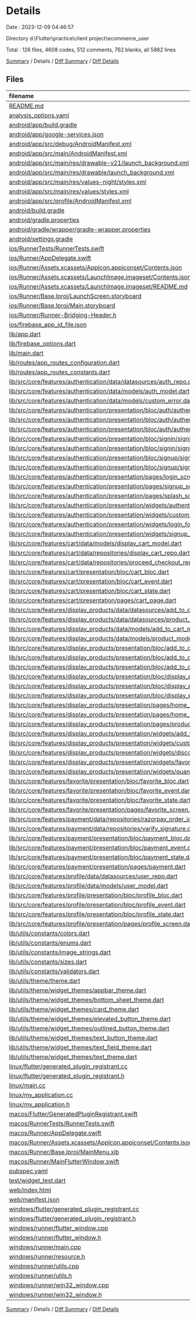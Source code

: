 # Details

Date : 2023-12-09 04:46:57

Directory d:\\Flutter\\practice\\client project\\ecommerce_user

Total : 126 files,  4608 codes, 512 comments, 762 blanks, all 5882 lines

[Summary](results.md) / Details / [Diff Summary](diff.md) / [Diff Details](diff-details.md)

## Files
| filename | language | code | comment | blank | total |
| :--- | :--- | ---: | ---: | ---: | ---: |
| [README.md](/README.md) | Markdown | 10 | 0 | 7 | 17 |
| [analysis_options.yaml](/analysis_options.yaml) | YAML | 3 | 22 | 4 | 29 |
| [android/app/build.gradle](/android/app/build.gradle) | Groovy | 53 | 5 | 12 | 70 |
| [android/app/google-services.json](/android/app/google-services.json) | JSON | 48 | 0 | 0 | 48 |
| [android/app/src/debug/AndroidManifest.xml](/android/app/src/debug/AndroidManifest.xml) | XML | 3 | 4 | 1 | 8 |
| [android/app/src/main/AndroidManifest.xml](/android/app/src/main/AndroidManifest.xml) | XML | 27 | 6 | 1 | 34 |
| [android/app/src/main/res/drawable-v21/launch_background.xml](/android/app/src/main/res/drawable-v21/launch_background.xml) | XML | 4 | 7 | 2 | 13 |
| [android/app/src/main/res/drawable/launch_background.xml](/android/app/src/main/res/drawable/launch_background.xml) | XML | 4 | 7 | 2 | 13 |
| [android/app/src/main/res/values-night/styles.xml](/android/app/src/main/res/values-night/styles.xml) | XML | 9 | 9 | 1 | 19 |
| [android/app/src/main/res/values/styles.xml](/android/app/src/main/res/values/styles.xml) | XML | 9 | 9 | 1 | 19 |
| [android/app/src/profile/AndroidManifest.xml](/android/app/src/profile/AndroidManifest.xml) | XML | 3 | 4 | 1 | 8 |
| [android/build.gradle](/android/build.gradle) | Groovy | 27 | 0 | 5 | 32 |
| [android/gradle.properties](/android/gradle.properties) | Properties | 3 | 0 | 1 | 4 |
| [android/gradle/wrapper/gradle-wrapper.properties](/android/gradle/wrapper/gradle-wrapper.properties) | Properties | 5 | 0 | 1 | 6 |
| [android/settings.gradle](/android/settings.gradle) | Groovy | 16 | 0 | 5 | 21 |
| [ios/RunnerTests/RunnerTests.swift](/ios/RunnerTests/RunnerTests.swift) | Swift | 7 | 2 | 4 | 13 |
| [ios/Runner/AppDelegate.swift](/ios/Runner/AppDelegate.swift) | Swift | 12 | 0 | 2 | 14 |
| [ios/Runner/Assets.xcassets/AppIcon.appiconset/Contents.json](/ios/Runner/Assets.xcassets/AppIcon.appiconset/Contents.json) | JSON | 122 | 0 | 1 | 123 |
| [ios/Runner/Assets.xcassets/LaunchImage.imageset/Contents.json](/ios/Runner/Assets.xcassets/LaunchImage.imageset/Contents.json) | JSON | 23 | 0 | 1 | 24 |
| [ios/Runner/Assets.xcassets/LaunchImage.imageset/README.md](/ios/Runner/Assets.xcassets/LaunchImage.imageset/README.md) | Markdown | 3 | 0 | 2 | 5 |
| [ios/Runner/Base.lproj/LaunchScreen.storyboard](/ios/Runner/Base.lproj/LaunchScreen.storyboard) | XML | 36 | 1 | 1 | 38 |
| [ios/Runner/Base.lproj/Main.storyboard](/ios/Runner/Base.lproj/Main.storyboard) | XML | 25 | 1 | 1 | 27 |
| [ios/Runner/Runner-Bridging-Header.h](/ios/Runner/Runner-Bridging-Header.h) | C++ | 1 | 0 | 1 | 2 |
| [ios/firebase_app_id_file.json](/ios/firebase_app_id_file.json) | JSON | 7 | 0 | 0 | 7 |
| [lib/app.dart](/lib/app.dart) | Dart | 65 | 1 | 4 | 70 |
| [lib/firebase_options.dart](/lib/firebase_options.dart) | Dart | 59 | 12 | 5 | 76 |
| [lib/main.dart](/lib/main.dart) | Dart | 11 | 0 | 2 | 13 |
| [lib/routes/app_routes_configuration.dart](/lib/routes/app_routes_configuration.dart) | Dart | 39 | 0 | 3 | 42 |
| [lib/routes/app_routes_constants.dart](/lib/routes/app_routes_constants.dart) | Dart | 6 | 0 | 1 | 7 |
| [lib/src/core/features/authentication/data/datasources/auth_repo.dart](/lib/src/core/features/authentication/data/datasources/auth_repo.dart) | Dart | 73 | 0 | 8 | 81 |
| [lib/src/core/features/authentication/data/models/auth_model.dart](/lib/src/core/features/authentication/data/models/auth_model.dart) | Dart | 47 | 38 | 12 | 97 |
| [lib/src/core/features/authentication/data/models/custom_error.dart](/lib/src/core/features/authentication/data/models/custom_error.dart) | Dart | 16 | 0 | 4 | 20 |
| [lib/src/core/features/authentication/presentation/bloc/auth/authentication_bloc.dart](/lib/src/core/features/authentication/presentation/bloc/auth/authentication_bloc.dart) | Dart | 41 | 0 | 6 | 47 |
| [lib/src/core/features/authentication/presentation/bloc/auth/authentication_event.dart](/lib/src/core/features/authentication/presentation/bloc/auth/authentication_event.dart) | Dart | 15 | 0 | 6 | 21 |
| [lib/src/core/features/authentication/presentation/bloc/auth/authentication_state.dart](/lib/src/core/features/authentication/presentation/bloc/auth/authentication_state.dart) | Dart | 30 | 1 | 7 | 38 |
| [lib/src/core/features/authentication/presentation/bloc/signin/signin_cubit.dart](/lib/src/core/features/authentication/presentation/bloc/signin/signin_cubit.dart) | Dart | 26 | 0 | 7 | 33 |
| [lib/src/core/features/authentication/presentation/bloc/signin/signin_state.dart](/lib/src/core/features/authentication/presentation/bloc/signin/signin_state.dart) | Dart | 35 | 0 | 7 | 42 |
| [lib/src/core/features/authentication/presentation/bloc/signup/signup_cubit.dart](/lib/src/core/features/authentication/presentation/bloc/signup/signup_cubit.dart) | Dart | 29 | 0 | 7 | 36 |
| [lib/src/core/features/authentication/presentation/bloc/signup/signup_state.dart](/lib/src/core/features/authentication/presentation/bloc/signup/signup_state.dart) | Dart | 35 | 0 | 7 | 42 |
| [lib/src/core/features/authentication/presentation/pages/login_screen.dart](/lib/src/core/features/authentication/presentation/pages/login_screen.dart) | Dart | 33 | 0 | 7 | 40 |
| [lib/src/core/features/authentication/presentation/pages/signup_screen.dart](/lib/src/core/features/authentication/presentation/pages/signup_screen.dart) | Dart | 48 | 0 | 7 | 55 |
| [lib/src/core/features/authentication/presentation/pages/splash_screen.dart](/lib/src/core/features/authentication/presentation/pages/splash_screen.dart) | Dart | 22 | 24 | 5 | 51 |
| [lib/src/core/features/authentication/presentation/widgets/authentication_background.dart](/lib/src/core/features/authentication/presentation/widgets/authentication_background.dart) | Dart | 40 | 0 | 4 | 44 |
| [lib/src/core/features/authentication/presentation/widgets/custom_formfields.dart](/lib/src/core/features/authentication/presentation/widgets/custom_formfields.dart) | Dart | 77 | 0 | 6 | 83 |
| [lib/src/core/features/authentication/presentation/widgets/login_form.dart](/lib/src/core/features/authentication/presentation/widgets/login_form.dart) | Dart | 121 | 6 | 10 | 137 |
| [lib/src/core/features/authentication/presentation/widgets/signup_form.dart](/lib/src/core/features/authentication/presentation/widgets/signup_form.dart) | Dart | 154 | 0 | 9 | 163 |
| [lib/src/core/features/cart/data/models/display_cart_model.dart](/lib/src/core/features/cart/data/models/display_cart_model.dart) | Dart | 50 | 1 | 8 | 59 |
| [lib/src/core/features/cart/data/repositories/display_cart_repo.dart](/lib/src/core/features/cart/data/repositories/display_cart_repo.dart) | Dart | 52 | 20 | 13 | 85 |
| [lib/src/core/features/cart/data/repositories/proceed_checkout_repo.dart](/lib/src/core/features/cart/data/repositories/proceed_checkout_repo.dart) | Dart | 52 | 0 | 5 | 57 |
| [lib/src/core/features/cart/presentation/bloc/cart_bloc.dart](/lib/src/core/features/cart/presentation/bloc/cart_bloc.dart) | Dart | 51 | 0 | 6 | 57 |
| [lib/src/core/features/cart/presentation/bloc/cart_event.dart](/lib/src/core/features/cart/presentation/bloc/cart_event.dart) | Dart | 26 | 1 | 5 | 32 |
| [lib/src/core/features/cart/presentation/bloc/cart_state.dart](/lib/src/core/features/cart/presentation/bloc/cart_state.dart) | Dart | 38 | 1 | 6 | 45 |
| [lib/src/core/features/cart/presentation/pages/cart_page.dart](/lib/src/core/features/cart/presentation/pages/cart_page.dart) | Dart | 217 | 11 | 17 | 245 |
| [lib/src/core/features/display_products/data/datasources/add_to_cart.dart](/lib/src/core/features/display_products/data/datasources/add_to_cart.dart) | Dart | 18 | 0 | 4 | 22 |
| [lib/src/core/features/display_products/data/datasources/product_repo.dart](/lib/src/core/features/display_products/data/datasources/product_repo.dart) | Dart | 27 | 3 | 9 | 39 |
| [lib/src/core/features/display_products/data/models/add_to_cart_model.dart](/lib/src/core/features/display_products/data/models/add_to_cart_model.dart) | Dart | 34 | 2 | 8 | 44 |
| [lib/src/core/features/display_products/data/models/product_model.dart](/lib/src/core/features/display_products/data/models/product_model.dart) | Dart | 76 | 0 | 8 | 84 |
| [lib/src/core/features/display_products/presentation/bloc/add_to_car_bloc/add_to_cart_bloc.dart](/lib/src/core/features/display_products/presentation/bloc/add_to_car_bloc/add_to_cart_bloc.dart) | Dart | 25 | 0 | 5 | 30 |
| [lib/src/core/features/display_products/presentation/bloc/add_to_car_bloc/add_to_cart_event.dart](/lib/src/core/features/display_products/presentation/bloc/add_to_car_bloc/add_to_cart_event.dart) | Dart | 12 | 0 | 4 | 16 |
| [lib/src/core/features/display_products/presentation/bloc/add_to_car_bloc/add_to_cart_state.dart](/lib/src/core/features/display_products/presentation/bloc/add_to_car_bloc/add_to_cart_state.dart) | Dart | 20 | 0 | 11 | 31 |
| [lib/src/core/features/display_products/presentation/bloc/display_product_bloc/display_products_bloc.dart](/lib/src/core/features/display_products/presentation/bloc/display_product_bloc/display_products_bloc.dart) | Dart | 27 | 0 | 7 | 34 |
| [lib/src/core/features/display_products/presentation/bloc/display_product_bloc/display_products_event.dart](/lib/src/core/features/display_products/presentation/bloc/display_product_bloc/display_products_event.dart) | Dart | 12 | 0 | 6 | 18 |
| [lib/src/core/features/display_products/presentation/bloc/display_product_bloc/display_products_state.dart](/lib/src/core/features/display_products/presentation/bloc/display_product_bloc/display_products_state.dart) | Dart | 36 | 0 | 6 | 42 |
| [lib/src/core/features/display_products/presentation/pages/home_page.dart](/lib/src/core/features/display_products/presentation/pages/home_page.dart) | Dart | 78 | 5 | 9 | 92 |
| [lib/src/core/features/display_products/presentation/pages/home_page_screen.dart](/lib/src/core/features/display_products/presentation/pages/home_page_screen.dart) | Dart | 175 | 4 | 11 | 190 |
| [lib/src/core/features/display_products/presentation/pages/product_details.dart](/lib/src/core/features/display_products/presentation/pages/product_details.dart) | Dart | 102 | 2 | 9 | 113 |
| [lib/src/core/features/display_products/presentation/widgets/add_to_cart_button.dart](/lib/src/core/features/display_products/presentation/widgets/add_to_cart_button.dart) | Dart | 21 | 0 | 4 | 25 |
| [lib/src/core/features/display_products/presentation/widgets/custom_button.dart](/lib/src/core/features/display_products/presentation/widgets/custom_button.dart) | Dart | 44 | 0 | 3 | 47 |
| [lib/src/core/features/display_products/presentation/widgets/discount.dart](/lib/src/core/features/display_products/presentation/widgets/discount.dart) | Dart | 24 | 0 | 6 | 30 |
| [lib/src/core/features/display_products/presentation/widgets/favorite_button.dart](/lib/src/core/features/display_products/presentation/widgets/favorite_button.dart) | Dart | 11 | 0 | 3 | 14 |
| [lib/src/core/features/display_products/presentation/widgets/quantity.dart](/lib/src/core/features/display_products/presentation/widgets/quantity.dart) | Dart | 35 | 0 | 6 | 41 |
| [lib/src/core/features/favorite/presentation/bloc/favorite_bloc.dart](/lib/src/core/features/favorite/presentation/bloc/favorite_bloc.dart) | Dart | 10 | 1 | 3 | 14 |
| [lib/src/core/features/favorite/presentation/bloc/favorite_event.dart](/lib/src/core/features/favorite/presentation/bloc/favorite_event.dart) | Dart | 6 | 0 | 3 | 9 |
| [lib/src/core/features/favorite/presentation/bloc/favorite_state.dart](/lib/src/core/features/favorite/presentation/bloc/favorite_state.dart) | Dart | 7 | 0 | 3 | 10 |
| [lib/src/core/features/favorite/presentation/pages/favorite_screen.dart](/lib/src/core/features/favorite/presentation/pages/favorite_screen.dart) | Dart | 33 | 0 | 3 | 36 |
| [lib/src/core/features/payment/data/repositories/razorpay_order_id.dart](/lib/src/core/features/payment/data/repositories/razorpay_order_id.dart) | Dart | 27 | 0 | 6 | 33 |
| [lib/src/core/features/payment/data/repositories/varify_signature.dart](/lib/src/core/features/payment/data/repositories/varify_signature.dart) | Dart | 0 | 15 | 5 | 20 |
| [lib/src/core/features/payment/presentation/bloc/payment_bloc.dart](/lib/src/core/features/payment/presentation/bloc/payment_bloc.dart) | Dart | 10 | 1 | 3 | 14 |
| [lib/src/core/features/payment/presentation/bloc/payment_event.dart](/lib/src/core/features/payment/presentation/bloc/payment_event.dart) | Dart | 6 | 0 | 3 | 9 |
| [lib/src/core/features/payment/presentation/bloc/payment_state.dart](/lib/src/core/features/payment/presentation/bloc/payment_state.dart) | Dart | 7 | 0 | 3 | 10 |
| [lib/src/core/features/payment/presentation/pages/payment.dart](/lib/src/core/features/payment/presentation/pages/payment.dart) | Dart | 42 | 2 | 12 | 56 |
| [lib/src/core/features/profile/data/datasources/user_repo.dart](/lib/src/core/features/profile/data/datasources/user_repo.dart) | Dart | 13 | 1 | 3 | 17 |
| [lib/src/core/features/profile/data/models/user_model.dart](/lib/src/core/features/profile/data/models/user_model.dart) | Dart | 35 | 1 | 8 | 44 |
| [lib/src/core/features/profile/presentation/bloc/profile_bloc.dart](/lib/src/core/features/profile/presentation/bloc/profile_bloc.dart) | Dart | 10 | 1 | 3 | 14 |
| [lib/src/core/features/profile/presentation/bloc/profile_event.dart](/lib/src/core/features/profile/presentation/bloc/profile_event.dart) | Dart | 6 | 0 | 3 | 9 |
| [lib/src/core/features/profile/presentation/bloc/profile_state.dart](/lib/src/core/features/profile/presentation/bloc/profile_state.dart) | Dart | 7 | 0 | 3 | 10 |
| [lib/src/core/features/profile/presentation/pages/profile_screen.dart](/lib/src/core/features/profile/presentation/pages/profile_screen.dart) | Dart | 85 | 0 | 8 | 93 |
| [lib/utils/constants/colors.dart](/lib/utils/constants/colors.dart) | Dart | 35 | 8 | 10 | 53 |
| [lib/utils/constants/enums.dart](/lib/utils/constants/enums.dart) | Dart | 12 | 6 | 4 | 22 |
| [lib/utils/constants/image_strings.dart](/lib/utils/constants/image_strings.dart) | Dart | 6 | 2 | 2 | 10 |
| [lib/utils/constants/sizes.dart](/lib/utils/constants/sizes.dart) | Dart | 40 | 15 | 15 | 70 |
| [lib/utils/constants/validators.dart](/lib/utils/constants/validators.dart) | Dart | 52 | 12 | 17 | 81 |
| [lib/utils/theme/theme.dart](/lib/utils/theme/theme.dart) | Dart | 45 | 0 | 5 | 50 |
| [lib/utils/theme/widget_themes/appbar_theme.dart](/lib/utils/theme/widget_themes/appbar_theme.dart) | Dart | 28 | 0 | 4 | 32 |
| [lib/utils/theme/widget_themes/bottom_sheet_theme.dart](/lib/utils/theme/widget_themes/bottom_sheet_theme.dart) | Dart | 19 | 0 | 5 | 24 |
| [lib/utils/theme/widget_themes/card_theme.dart](/lib/utils/theme/widget_themes/card_theme.dart) | Dart | 8 | 2 | 4 | 14 |
| [lib/utils/theme/widget_themes/elevated_button_theme.dart](/lib/utils/theme/widget_themes/elevated_button_theme.dart) | Dart | 36 | 3 | 5 | 44 |
| [lib/utils/theme/widget_themes/outlined_button_theme.dart](/lib/utils/theme/widget_themes/outlined_button_theme.dart) | Dart | 31 | 3 | 5 | 39 |
| [lib/utils/theme/widget_themes/text_button_theme.dart](/lib/utils/theme/widget_themes/text_button_theme.dart) | Dart | 27 | 2 | 6 | 35 |
| [lib/utils/theme/widget_themes/text_field_theme.dart](/lib/utils/theme/widget_themes/text_field_theme.dart) | Dart | 69 | 2 | 6 | 77 |
| [lib/utils/theme/widget_themes/text_theme.dart](/lib/utils/theme/widget_themes/text_theme.dart) | Dart | 61 | 3 | 5 | 69 |
| [linux/flutter/generated_plugin_registrant.cc](/linux/flutter/generated_plugin_registrant.cc) | C++ | 3 | 4 | 5 | 12 |
| [linux/flutter/generated_plugin_registrant.h](/linux/flutter/generated_plugin_registrant.h) | C++ | 5 | 5 | 6 | 16 |
| [linux/main.cc](/linux/main.cc) | C++ | 5 | 0 | 2 | 7 |
| [linux/my_application.cc](/linux/my_application.cc) | C++ | 74 | 11 | 20 | 105 |
| [linux/my_application.h](/linux/my_application.h) | C++ | 7 | 7 | 5 | 19 |
| [macos/Flutter/GeneratedPluginRegistrant.swift](/macos/Flutter/GeneratedPluginRegistrant.swift) | Swift | 12 | 3 | 4 | 19 |
| [macos/RunnerTests/RunnerTests.swift](/macos/RunnerTests/RunnerTests.swift) | Swift | 7 | 2 | 4 | 13 |
| [macos/Runner/AppDelegate.swift](/macos/Runner/AppDelegate.swift) | Swift | 8 | 0 | 2 | 10 |
| [macos/Runner/Assets.xcassets/AppIcon.appiconset/Contents.json](/macos/Runner/Assets.xcassets/AppIcon.appiconset/Contents.json) | JSON | 68 | 0 | 1 | 69 |
| [macos/Runner/Base.lproj/MainMenu.xib](/macos/Runner/Base.lproj/MainMenu.xib) | XML | 343 | 0 | 1 | 344 |
| [macos/Runner/MainFlutterWindow.swift](/macos/Runner/MainFlutterWindow.swift) | Swift | 12 | 0 | 4 | 16 |
| [pubspec.yaml](/pubspec.yaml) | YAML | 28 | 57 | 16 | 101 |
| [test/widget_test.dart](/test/widget_test.dart) | Dart | 0 | 24 | 7 | 31 |
| [web/index.html](/web/index.html) | HTML | 38 | 16 | 6 | 60 |
| [web/manifest.json](/web/manifest.json) | JSON | 35 | 0 | 1 | 36 |
| [windows/flutter/generated_plugin_registrant.cc](/windows/flutter/generated_plugin_registrant.cc) | C++ | 12 | 4 | 5 | 21 |
| [windows/flutter/generated_plugin_registrant.h](/windows/flutter/generated_plugin_registrant.h) | C++ | 5 | 5 | 6 | 16 |
| [windows/runner/flutter_window.cpp](/windows/runner/flutter_window.cpp) | C++ | 49 | 7 | 16 | 72 |
| [windows/runner/flutter_window.h](/windows/runner/flutter_window.h) | C++ | 20 | 5 | 9 | 34 |
| [windows/runner/main.cpp](/windows/runner/main.cpp) | C++ | 30 | 4 | 10 | 44 |
| [windows/runner/resource.h](/windows/runner/resource.h) | C++ | 9 | 6 | 2 | 17 |
| [windows/runner/utils.cpp](/windows/runner/utils.cpp) | C++ | 54 | 2 | 10 | 66 |
| [windows/runner/utils.h](/windows/runner/utils.h) | C++ | 8 | 6 | 6 | 20 |
| [windows/runner/win32_window.cpp](/windows/runner/win32_window.cpp) | C++ | 210 | 24 | 55 | 289 |
| [windows/runner/win32_window.h](/windows/runner/win32_window.h) | C++ | 48 | 31 | 24 | 103 |

[Summary](results.md) / Details / [Diff Summary](diff.md) / [Diff Details](diff-details.md)